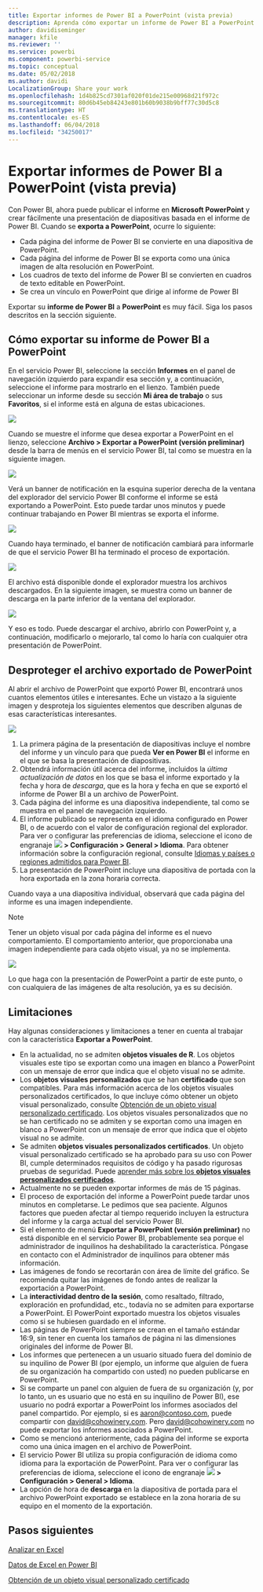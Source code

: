 ```yaml
---
title: Exportar informes de Power BI a PowerPoint (vista previa)
description: Aprenda cómo exportar un informe de Power BI a PowerPoint.
author: davidiseminger
manager: kfile
ms.reviewer: ''
ms.service: powerbi
ms.component: powerbi-service
ms.topic: conceptual
ms.date: 05/02/2018
ms.author: davidi
LocalizationGroup: Share your work
ms.openlocfilehash: 1d4b825cd7301af020f01de215e00968d21f972c
ms.sourcegitcommit: 80d6b45eb84243e801b60b9038b9bff77c30d5c8
ms.translationtype: HT
ms.contentlocale: es-ES
ms.lasthandoff: 06/04/2018
ms.locfileid: "34250017"
---
```

# <a name="export-reports-from-power-bi-to-powerpoint-preview"></a>Exportar informes de Power BI a PowerPoint (vista previa)
Con Power BI, ahora puede publicar el informe en **Microsoft PowerPoint** y crear fácilmente una presentación de diapositivas basada en el informe de Power BI. Cuando se **exporta a PowerPoint**, ocurre lo siguiente:

* Cada página del informe de Power BI se convierte en una diapositiva de PowerPoint.
* Cada página del informe de Power BI se exporta como una única imagen de alta resolución en PowerPoint.
* Los cuadros de texto del informe de Power BI se convierten en cuadros de texto editable en PowerPoint.
* Se crea un vínculo en PowerPoint que dirige al informe de Power BI

Exportar su **informe de Power BI** a **PowerPoint** es muy fácil. Siga los pasos descritos en la sección siguiente.

## <a name="how-to-export-your-power-bi-report-to-powerpoint"></a>Cómo exportar su informe de Power BI a PowerPoint
En el servicio Power BI, seleccione la sección **Informes** en el panel de navegación izquierdo para expandir esa sección y, a continuación, seleccione el informe para mostrarlo en el lienzo. También puede seleccionar un informe desde su sección **Mi área de trabajo** o sus **Favoritos**, si el informe está en alguna de estas ubicaciones.

![](media/service-publish-to-powerpoint/powerbi_to_powerpoint_0.png)

Cuando se muestre el informe que desea exportar a PowerPoint en el lienzo, seleccione **Archivo > Exportar a PowerPoint (versión preliminar)** desde la barra de menús en el servicio Power BI, tal como se muestra en la siguiente imagen.

![](media/service-publish-to-powerpoint/powerbi_to_powerpoint_1.png)

Verá un banner de notificación en la esquina superior derecha de la ventana del explorador del servicio Power BI conforme el informe se está exportando a PowerPoint. Esto puede tardar unos minutos y puede continuar trabajando en Power BI mientras se exporta el informe.

![](media/service-publish-to-powerpoint/powerbi_to_powerpoint_2.png)

Cuando haya terminado, el banner de notificación cambiará para informarle de que el servicio Power BI ha terminado el proceso de exportación.

![](media/service-publish-to-powerpoint/powerbi_to_powerpoint_3.png)

El archivo está disponible donde el explorador muestra los archivos descargados. En la siguiente imagen, se muestra como un banner de descarga en la parte inferior de la ventana del explorador.

![](media/service-publish-to-powerpoint/powerbi_to_powerpoint_4.png)

Y eso es todo. Puede descargar el archivo, abrirlo con PowerPoint y, a continuación, modificarlo o mejorarlo, tal como lo haría con cualquier otra presentación de PowerPoint.

## <a name="checking-out-your-exported-powerpoint-file"></a>Desproteger el archivo exportado de PowerPoint
Al abrir el archivo de PowerPoint que exportó Power BI, encontrará unos cuantos elementos útiles e interesantes. Eche un vistazo a la siguiente imagen y desproteja los siguientes elementos que describen algunas de esas características interesantes.

![](media/service-publish-to-powerpoint/powerbi_to_powerpoint_5.png)

1. La primera página de la presentación de diapositivas incluye el nombre del informe y un vínculo para que pueda **Ver en Power BI** el informe en el que se basa la presentación de diapositivas.
2. Obtendrá información útil acerca del informe, incluidos la *última actualización de datos* en los que se basa el informe exportado y la fecha y hora de *descarga*, que es la hora y fecha en que se exportó el informe de Power BI a un archivo de PowerPoint.
3. Cada página del informe es una diapositiva independiente, tal como se muestra en el panel de navegación izquierdo.
4. El informe publicado se representa en el idioma configurado en Power BI, o de acuerdo con el valor de configuración regional del explorador. Para ver o configurar las preferencias de idioma, seleccione el icono de engranaje ![](media/service-report-subscribe/power-bi-settings-icon.png) **> Configuración > General > Idioma**. Para obtener información sobre la configuración regional, consulte [Idiomas y países o regiones admitidos para Power BI](supported-languages-countries-regions.md).
5. La presentación de PowerPoint incluye una diapositiva de portada con la hora exportada en la zona horaria correcta.

Cuando vaya a una diapositiva individual, observará que cada página del informe es una imagen independiente.

>[!NOTE]
> Tener un objeto visual por cada página del informe es el nuevo comportamiento. El comportamiento anterior, que proporcionaba una imagen independiente para cada objeto visual, ya no se implementa. 
 

![](media/service-publish-to-powerpoint/powerbi_to_powerpoint_6.png)

Lo que haga con la presentación de PowerPoint a partir de este punto, o con cualquiera de las imágenes de alta resolución, ya es su decisión.

## <a name="limitations"></a>Limitaciones
Hay algunas consideraciones y limitaciones a tener en cuenta al trabajar con la característica **Exportar a PowerPoint**.

* En la actualidad, no se admiten **objetos visuales de R**. Los objetos visuales este tipo se exportan como una imagen en blanco a PowerPoint con un mensaje de error que indica que el objeto visual no se admite.
* Los **objetos visuales personalizados** que se han **certificado** que son compatibles. Para más información acerca de los objetos visuales personalizados certificados, lo que incluye cómo obtener un objeto visual personalizado, consulte [Obtención de un objeto visual personalizado certificado](power-bi-custom-visuals-certified.md). Los objetos visuales personalizados que no se han certificado no se admiten y se exportan como una imagen en blanco a PowerPoint con un mensaje de error que indica que el objeto visual no se admite.
* Se admiten **objetos visuales personalizados certificados**. Un objeto visual personalizado certificado se ha aprobado para su uso con Power BI, cumple determinados requisitos de código y ha pasado rigurosas pruebas de seguridad. Puede [aprender más sobre los **objetos visuales personalizados certificados**](power-bi-custom-visuals-certified.md).
* Actualmente no se pueden exportar informes de más de 15 páginas.
* El proceso de exportación del informe a PowerPoint puede tardar unos minutos en completarse. Le pedimos que sea paciente. Algunos factores que pueden afectar al tiempo requerido incluyen la estructura del informe y la carga actual del servicio Power BI.
* Si el elemento de menú **Exportar a PowerPoint (versión preliminar)** no está disponible en el servicio Power BI, probablemente sea porque el administrador de inquilinos ha deshabilitado la característica. Póngase en contacto con el Administrador de inquilinos para obtener más información.
* Las imágenes de fondo se recortarán con área de límite del gráfico. Se recomienda quitar las imágenes de fondo antes de realizar la exportación a PowerPoint.
* La **interactividad dentro de la sesión**, como resaltado, filtrado, exploración en profundidad, etc., todavía no se admiten para exportarse a PowerPoint. El PowerPoint exportado muestra los objetos visuales como si se hubiesen guardado en el informe.
* Las páginas de PowerPoint siempre se crean en el tamaño estándar 16:9, sin tener en cuenta los tamaños de página ni las dimensiones originales del informe de Power BI.
* Los informes que pertenecen a un usuario situado fuera del dominio de su inquilino de Power BI (por ejemplo, un informe que alguien de fuera de su organización ha compartido con usted) no pueden publicarse en PowerPoint.
* Si se comparte un panel con alguien de fuera de su organización (y, por lo tanto, un es usuario que no está en su inquilino de Power BI), ese usuario no podrá exportar a PowerPoint los informes asociados del panel compartido. Por ejemplo, si es aaron@contoso.com, puede compartir con david@cohowinery.com. Pero david@cohowinery.com no puede exportar los informes asociados a PowerPoint.
* Como se mencionó anteriormente, cada página del informe se exporta como una única imagen en el archivo de PowerPoint.
* El servicio Power BI utiliza su propia configuración de idioma como idioma para la exportación de PowerPoint. Para ver o configurar las preferencias de idioma, seleccione el icono de engranaje ![](media/service-report-subscribe/power-bi-settings-icon.png) **> Configuración > General > Idioma**.
* La opción de hora de **descarga** en la diapositiva de portada para el archivo PowerPoint exportado se establece en la zona horaria de su equipo en el momento de la exportación.

## <a name="next-steps"></a>Pasos siguientes
[Analizar en Excel](service-analyze-in-excel.md)

[Datos de Excel en Power BI](service-excel-workbook-files.md)

[Obtención de un objeto visual personalizado certificado](power-bi-custom-visuals-certified.md)

